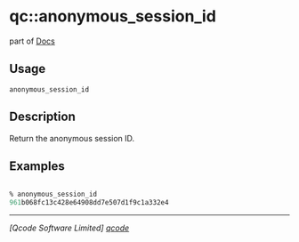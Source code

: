 qc::anonymous_session_id
===========

part of [Docs](../index.md)

Usage
-----
`anonymous_session_id`

Description
-----------
Return the anonymous session ID.

Examples
--------
```tcl

% anonymous_session_id
961b068fc13c428e64908dd7e507d1f9c1a332e4

```

----------------------------------
*[Qcode Software Limited] [qcode]*

[qcode]: http://www.qcode.co.uk "Qcode Software"